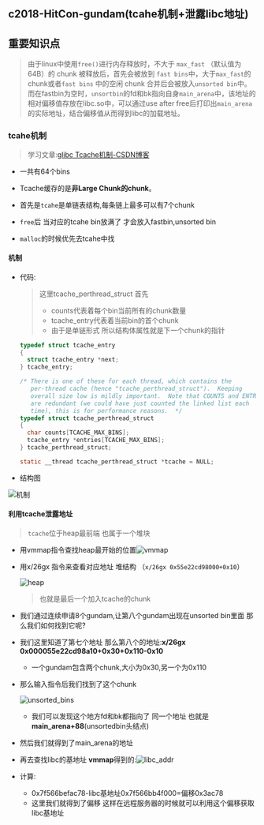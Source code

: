 ## c2018-HitCon-gundam(tcahe机制+泄露libc地址)

## 重要知识点

> 由于linux中使用`free()`进行内存释放时，不大于 `max_fast` （默认值为 64B）的 chunk 被释放后，首先会被放到 `fast bins`中，大于`max_fast`的chunk或者`fast bins` 中的空闲 chunk 合并后会被放入`unsorted bin`中。而在fastbin为空时，`unsortbin`的fd和bk指向自身`main_arena`中，该地址的相对偏移值存放在libc.so中，可以通过use after free后打印出`main_arena`的实际地址，结合偏移值从而得到libc的加载地址。

### tcahe机制

> 学习文章:[glibc Tcache机制-CSDN博客](https://blog.csdn.net/qq_40890756/article/details/102560506)

- 一共有64个bins
- Tcache缓存的是**非Large Chunk的chunk**。

- 首先是`tcahe`是单链表结构,每条链上最多可以有7个chunk
- `free`后 当对应的tcahe bin放满了 才会放入fastbin,unsorted bin
- `malloc`的时候优先去tcahe中找

#### 机制

- 代码:

  > 这里tcache_perthread_struct 首先
  >
  > - counts代表着每个bin当前所有的chunk数量
  > - tcache_entry代表着当前bin的首个chunk
  > - 由于是单链形式 所以结构体属性就是下一个chunk的指针

  ```c
  typedef struct tcache_entry
  {
    struct tcache_entry *next;
  } tcache_entry;
  
  /* There is one of these for each thread, which contains the
     per-thread cache (hence "tcache_perthread_struct").  Keeping
     overall size low is mildly important.  Note that COUNTS and ENTRIES
     are redundant (we could have just counted the linked list each
     time), this is for performance reasons.  */
  typedef struct tcache_perthread_struct
  {
    char counts[TCACHE_MAX_BINS];
    tcache_entry *entries[TCACHE_MAX_BINS];
  } tcache_perthread_struct;
  
  static __thread tcache_perthread_struct *tcache = NULL;
  
  ```

- 结构图

![机制](https://awaqwqa.github.io/img/tcahe/tcahe结构体.png)

#### 利用tcache泄露地址

> `tcache`位于heap最前端 也属于一个堆块

- 用vmmap指令查找heap最开始的位置![vmmap](https://awaqwqa.github.io/img/tcahe/vmmap.png)

- 用x/26gx 指令来查看对应地址 堆结构 （`x/26gx 0x55e22cd98000+0x10`）

  ![heap](https://awaqwqa.github.io/img/tcahe/tcache_heap.png)

  > 也就是最后一个加入tcache的chunk

- 我们通过连续申请8个gundam,让第八个gundam出现在unsorted bin里面 那么我们如何找到它呢?

- 我们这里知道了第七个地址 那么第八个的地址:**x/26gx 0x000055e22cd98a10+0x30+0x110-0x10**

  - 一个gundam包含两个chunk,大小为0x30,另一个为0x110

- 那么输入指令后我们找到了这个chunk

  ![unsorted_bins](https://awaqwqa.github.io/img/tcahe/unsorted_bin.png)

  - 我们可以发现这个地方fd和bk都指向了 同一个地址 也就是**main_arena+88**(unsortedbin头结点)

- 然后我们就得到了main_arena的地址

- 再去查找libc的基地址 **vmmap**得到的:![libc_addr](https://awaqwqa.github.io/img/tcahe/libc_addr.png)

- 计算:

  - 0x7f566befac78-libc基地址0x7f566bb4f000=偏移0x3ac78
  - 这里我们就得到了偏移 这样在远程服务器的时候就可以利用这个偏移获取libc基地址

  